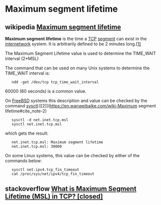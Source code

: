 # Maximum segment lifetime



## wikipedia [Maximum segment lifetime](https://en.wikipedia.org/wiki/Maximum_segment_lifetime)

**Maximum segment lifetime** is the time a [TCP](https://en.wikipedia.org/wiki/Transmission_Control_Protocol) [segment](https://en.wikipedia.org/wiki/Protocol_data_unit) can exist in the [internetwork](https://en.wikipedia.org/wiki/Internetworking) system. It is arbitrarily defined to be 2 minutes long.[[1\]](https://en.wikipedia.org/wiki/Maximum_segment_lifetime#cite_note-1)

The Maximum Segment Lifetime value is used to determine the TIME_WAIT interval (2*MSL)

The command that can be used on many Unix systems to determine the TIME_WAIT interval is:

```shell
   ndd -get /dev/tcp tcp_time_wait_interval
```

60000 (60 seconds) is a common value.

On [FreeBSD](https://en.wanweibaike.com/wiki-FreeBSD) systems this description and value can be checked by the command [sysctl](https://en.wanweibaike.com/wiki-Sysctl):[[2\]](https://en.wanweibaike.com/wiki-Maximum segment lifetime#cite_note-2)

```shell
   sysctl -d net.inet.tcp.msl
   sysctl net.inet.tcp.msl
```

which gets the result:

```shell
   net.inet.tcp.msl: Maximum segment lifetime
   net.inet.tcp.msl: 30000
```

On some Linux systems, this value can be checked by either of the commands below:

```shell
   sysctl net.ipv4.tcp_fin_timeout
   cat /proc/sys/net/ipv4/tcp_fin_timeout
```

## stackoverflow [What is Maximum Segment Lifetime (MSL) in TCP? [closed]](https://stackoverflow.com/questions/289194/what-is-maximum-segment-lifetime-msl-in-tcp)
